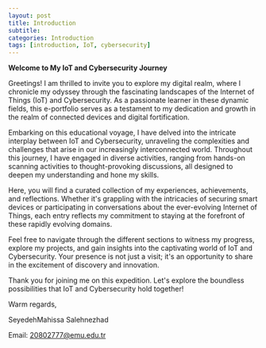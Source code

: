 ```yaml
---
layout: post
title: Introduction
subtitle:
categories: Introduction
tags: [introduction, IoT, cybersecurity]
---
```

**Welcome to My IoT and Cybersecurity Journey**

Greetings! I am thrilled to invite you to explore my digital realm, where I chronicle my odyssey through the fascinating landscapes of the Internet of Things (IoT) and Cybersecurity. As a passionate learner in these dynamic fields, this e-portfolio serves as a testament to my dedication and growth in the realm of connected devices and digital fortification.

Embarking on this educational voyage, I have delved into the intricate interplay between IoT and Cybersecurity, unraveling the complexities and challenges that arise in our increasingly interconnected world. Throughout this journey, I have engaged in diverse activities, ranging from hands-on scanning activities to thought-provoking discussions, all designed to deepen my understanding and hone my skills.

Here, you will find a curated collection of my experiences, achievements, and reflections. Whether it's grappling with the intricacies of securing smart devices or participating in conversations about the ever-evolving Internet of Things, each entry reflects my commitment to staying at the forefront of these rapidly evolving domains.

Feel free to navigate through the different sections to witness my progress, explore my projects, and gain insights into the captivating world of IoT and Cybersecurity. Your presence is not just a visit; it's an opportunity to share in the excitement of discovery and innovation.

Thank you for joining me on this expedition. Let's explore the boundless possibilities that IoT and Cybersecurity hold together!

Warm regards,

SeyedehMahissa Salehnezhad

Email: 20802777@emu.edu.tr
